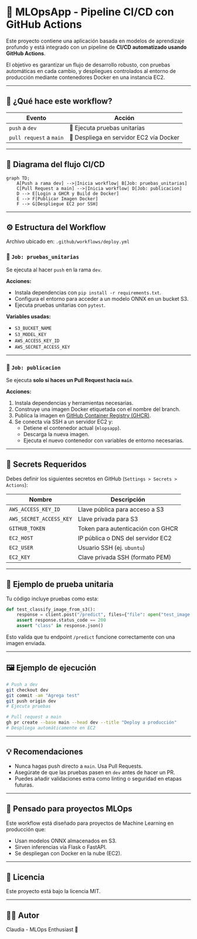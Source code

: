 
# 🤖 MLOpsApp - Pipeline CI/CD con GitHub Actions

Este proyecto contiene una aplicación basada en modelos de aprendizaje profundo y está integrado con un pipeline de **CI/CD automatizado usando GitHub Actions**.

El objetivo es garantizar un flujo de desarrollo robusto, con pruebas automáticas en cada cambio, y despliegues controlados al entorno de producción mediante contenedores Docker en una instancia EC2.

---

## 📌 ¿Qué hace este workflow?

| Evento                  | Acción                                                    |
|--------------------------|-----------------------------------------------------------|
| `push` a `dev`           | 🧪 Ejecuta pruebas unitarias                              |
| `pull request` a `main`  | 🐳 Despliega en servidor EC2 vía Docker                  |

---

## 🧭 Diagrama del flujo CI/CD

```mermaid
graph TD;
    A[Push a rama dev] -->|Inicia workflow| B[Job: pruebas_unitarias]
    C[Pull Request a main] -->|Inicia workflow| D[Job: publicacion]
    D --> E[Login a GHCR y Build de Docker]
    E --> F[Publicar Imagen Docker]
    F --> G[Despliegue EC2 por SSH]
```

---

## ⚙️ Estructura del Workflow

Archivo ubicado en: `.github/workflows/deploy.yml`

### 🧪 `Job: pruebas_unitarias`
Se ejecuta al hacer `push` en la rama `dev`.

**Acciones:**
- Instala dependencias con `pip install -r requirements.txt`.
- Configura el entorno para acceder a un modelo ONNX en un bucket S3.
- Ejecuta pruebas unitarias con `pytest`.

**Variables usadas:**
- `S3_BUCKET_NAME`
- `S3_MODEL_KEY`
- `AWS_ACCESS_KEY_ID`
- `AWS_SECRET_ACCESS_KEY`

---

### 🐳 `Job: publicacion`
Se ejecuta **solo si haces un Pull Request hacia `main`**.

**Acciones:**
1. Instala dependencias y herramientas necesarias.
2. Construye una imagen Docker etiquetada con el nombre del branch.
3. Publica la imagen en [GitHub Container Registry (GHCR)](https://ghcr.io/).
4. Se conecta vía SSH a un servidor EC2 y:
   - Detiene el contenedor actual (`mlopsapp`).
   - Descarga la nueva imagen.
   - Ejecuta el nuevo contenedor con variables de entorno necesarias.

---

## 🔐 Secrets Requeridos

Debes definir los siguientes secretos en GitHub (`Settings > Secrets > Actions`):

| Nombre                    | Descripción                        |
|---------------------------|------------------------------------|
| `AWS_ACCESS_KEY_ID`       | Llave pública para acceso a S3     |
| `AWS_SECRET_ACCESS_KEY`   | Llave privada para S3              |
| `GITHUB_TOKEN`            | Token para autenticación con GHCR  |
| `EC2_HOST`                | IP pública o DNS del servidor EC2  |
| `EC2_USER`                | Usuario SSH (ej. `ubuntu`)         |
| `EC2_KEY`                 | Clave privada SSH (formato PEM)    |

---

## 🧪 Ejemplo de prueba unitaria

Tu código incluye pruebas como esta:

```python
def test_classify_image_from_s3():
    response = client.post("/predict", files={"file": open("test_image.jpg", "rb")})
    assert response.status_code == 200
    assert "class" in response.json()
```

Esto valida que tu endpoint `/predict` funcione correctamente con una imagen enviada.

---

## 🖼️ Ejemplo de ejecución

```bash
# Push a dev
git checkout dev
git commit -am "Agrega test"
git push origin dev
# Ejecuta pruebas

# Pull request a main
gh pr create --base main --head dev --title "Deploy a producción"
# Despliega automáticamente en EC2
```

---

## 💡 Recomendaciones

- Nunca hagas push directo a `main`. Usa Pull Requests.
- Asegúrate de que las pruebas pasen en `dev` antes de hacer un PR.
- Puedes añadir validaciones extra como linting o seguridad en etapas futuras.

---

## 🧠 Pensado para proyectos MLOps

Este workflow está diseñado para proyectos de Machine Learning en producción que:
- Usan modelos ONNX almacenados en S3.
- Sirven inferencias vía Flask o FastAPI.
- Se despliegan con Docker en la nube (EC2).

---

## 📄 Licencia

Este proyecto está bajo la licencia MIT.

---

## 👩‍💻 Autor

Claudia - MLOps Enthusiast 🚀

